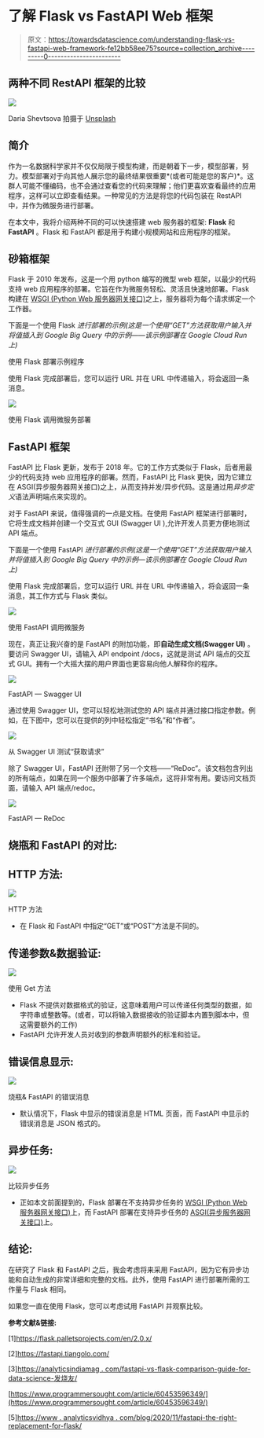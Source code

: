 # 了解 Flask vs FastAPI Web 框架

> 原文：<https://towardsdatascience.com/understanding-flask-vs-fastapi-web-framework-fe12bb58ee75?source=collection_archive---------0----------------------->

## 两种不同 RestAPI 框架的比较

![](img/15dccf0d0ab88a881b40561a177add04.png)

Daria Shevtsova 拍摄于 [Unsplash](https://unsplash.com/)

## **简介**

作为一名数据科学家并不仅仅局限于模型构建，而是朝着下一步，模型部署，努力。模型部署对于向其他人展示您的最终结果很重要*(或者可能是您的客户)*。这群人可能不懂编码，也不会通过查看您的代码来理解；他们更喜欢查看最终的应用程序，这样可以立即查看结果。一种常见的方法是将您的代码包装在 RestAPI 中，并作为微服务进行部署。

在本文中，我将介绍两种不同的可以快速搭建 web 服务器的框架: **Flask** 和 **FastAPI** 。Flask 和 FastAPI 都是用于构建小规模网站和应用程序的框架。

## **砂箱框架**

Flask 于 2010 年发布，这是一个用 python 编写的微型 web 框架，以最少的代码支持 web 应用程序的部署。它旨在作为微服务轻松、灵活且快速地部署。Flask 构建在 [WSGI (Python Web 服务器网关接口)](https://flask.palletsprojects.com/en/2.0.x/deploying/index.html)之上，服务器将为每个请求绑定一个工作器。

下面是一个使用 Flask *进行部署的示例(这是一个使用“GET”方法获取用户输入并将值插入到 Google Big Query 中的示例——该示例部署在 Google Cloud Run 上)*

使用 Flask 部署示例程序

使用 Flask 完成部署后，您可以运行 URL 并在 URL 中传递输入，将会返回一条消息。

![](img/b10f0c2e1812e11d7ad40a55ccf0f281.png)

使用 Flask 调用微服务部署

## **FastAPI 框架**

FastAPI 比 Flask 更新，发布于 2018 年。它的工作方式类似于 Flask，后者用最少的代码支持 web 应用程序的部署。然而，FastAPI 比 Flask 更快，因为它建立在 ASGI(异步服务器网关接口)之上，从而支持并发/异步代码。这是通过用*异步定义*语法声明端点来实现的。

对于 FastAPI 来说，值得强调的一点是文档。在使用 FastAPI 框架进行部署时，它将生成文档并创建一个交互式 GUI (Swagger UI ),允许开发人员更方便地测试 API 端点。

下面是一个使用 FastAPI *进行部署的示例(这是一个使用“GET”方法获取用户输入并将值插入到 Google Big Query 中的示例—该示例部署在 Google Cloud Run 上)*

使用 Flask 完成部署后，您可以运行 URL 并在 URL 中传递输入，将会返回一条消息，其工作方式与 Flask 类似。

![](img/e02cdccd414a4156afb4b67cc4e45a59.png)

使用 FastAPI 调用微服务

现在，真正让我兴奋的是 FastAPI 的附加功能，即**自动生成文档(Swagger UI)** 。要访问 Swagger UI，请输入 API endpoint /docs，这就是测试 API 端点的交互式 GUI。拥有一个大摇大摆的用户界面也更容易向他人解释你的程序。

![](img/ac94b859e563884227b8f1d89d44b7b5.png)

FastAPI — Swagger UI

通过使用 Swagger UI，您可以轻松地测试您的 API 端点并通过接口指定参数。例如，在下图中，您可以在提供的列中轻松指定“书名”和“作者”。

![](img/9d63b3c7e0f0cb3e679812437a98251a.png)

从 Swagger UI 测试“获取请求”

除了 Swagger UI，FastAPI 还附带了另一个文档——“ReDoc”。该文档包含列出的所有端点，如果在同一个服务中部署了许多端点，这将非常有用。要访问文档页面，请输入 API 端点/redoc。

![](img/b9b01fee306a7c786967beb6e95ff5fc.png)

FastAPI — ReDoc

## **烧瓶和 FastAPI 的对比:**

## HTTP 方法:

![](img/e019eaa7d75be32943df6849737b99af.png)

HTTP 方法

*   在 Flask 和 FastAPI 中指定“GET”或“POST”方法是不同的。

## **传递参数&数据验证:**

![](img/f159a8a7aef731b7872c5c601d77e02e.png)

使用 Get 方法

*   Flask 不提供对数据格式的验证，这意味着用户可以传递任何类型的数据，如字符串或整数等。(或者，可以将输入数据接收的验证脚本内置到脚本中，但这需要额外的工作)
*   FastAPI 允许开发人员对收到的参数声明额外的标准和验证。

## **错误信息显示:**

![](img/bfdbaa7f26e6f73895db95b19d5d978c.png)

烧瓶& FastAPI 的错误消息

*   默认情况下，Flask 中显示的错误消息是 HTML 页面，而 FastAPI 中显示的错误消息是 JSON 格式的。

## **异步任务:**

![](img/2a458b8f8e25755101d97657da1fc583.png)

比较异步任务

*   正如本文前面提到的，Flask 部署在不支持异步任务的 [WSGI (Python Web 服务器网关接口)](https://flask.palletsprojects.com/en/2.0.x/deploying/index.html)上，而 FastAPI 部署在支持异步任务的 [ASGI(异步服务器网关接口)](https://fastapi.tiangolo.com/benchmarks/)上。

## **结论:**

在研究了 Flask 和 FastAPI 之后，我会考虑将来采用 FastAPI，因为它有异步功能和自动生成的非常详细和完整的文档。此外，使用 FastAPI 进行部署所需的工作量与 Flask 相同。

如果您一直在使用 Flask，您可以考虑试用 FastAPI 并观察比较。

**参考文献&链接:**

[1]https://flask.palletsprojects.com/en/2.0.x/

[2]https://fastapi.tiangolo.com/

[3][https://analyticsindiamag . com/fastapi-vs-flask-comparison-guide-for-data-science-发烧友/](https://analyticsindiamag.com/fastapi-vs-flask-comparison-guide-for-data-science-enthusiasts/)

[https://www.programmersought.com/article/60453596349/](https://www.programmersought.com/article/60453596349/)

[5][https://www . analyticsvidhya . com/blog/2020/11/fastapi-the-right-replacement-for-flask/](https://www.analyticsvidhya.com/blog/2020/11/fastapi-the-right-replacement-for-flask/)